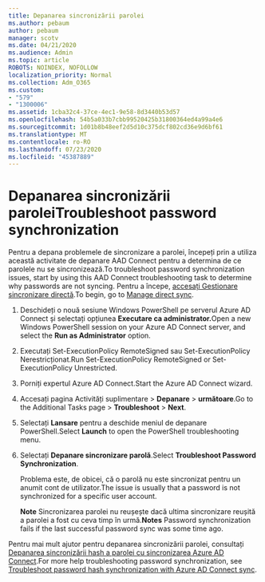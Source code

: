 ```yaml
---
title: Depanarea sincronizării parolei
ms.author: pebaum
author: pebaum
manager: scotv
ms.date: 04/21/2020
ms.audience: Admin
ms.topic: article
ROBOTS: NOINDEX, NOFOLLOW
localization_priority: Normal
ms.collection: Adm_O365
ms.custom:
- "579"
- "1300006"
ms.assetid: 1cba32c4-37ce-4ec1-9e58-8d3440b53d57
ms.openlocfilehash: 54b5a033b7cbb99520425b31800364ed4a99a4e6
ms.sourcegitcommit: 1d01b8b48eef2d5d10c375dcf802cd36e9d6bf61
ms.translationtype: MT
ms.contentlocale: ro-RO
ms.lasthandoff: 07/23/2020
ms.locfileid: "45387889"
---
```

# <a name="troubleshoot-password-synchronization"></a><span data-ttu-id="6ea84-102">Depanarea sincronizării parolei</span><span class="sxs-lookup"><span data-stu-id="6ea84-102">Troubleshoot password synchronization</span></span>

<span data-ttu-id="6ea84-103">Pentru a depana problemele de sincronizare a parolei, începeți prin a utiliza această activitate de depanare AAD Connect pentru a determina de ce parolele nu se sincronizează.</span><span class="sxs-lookup"><span data-stu-id="6ea84-103">To troubleshoot password synchronization issues, start by using this AAD Connect troubleshooting task to determine why passwords are not syncing.</span></span> <span data-ttu-id="6ea84-104">Pentru a începe, [accesați Gestionare sincronizare directă](https://admin.microsoft.com/AdminPortal/Home#/dirsyncmanagement).</span><span class="sxs-lookup"><span data-stu-id="6ea84-104">To begin, go to [Manage direct sync](https://admin.microsoft.com/AdminPortal/Home#/dirsyncmanagement).</span></span>  

1. <span data-ttu-id="6ea84-105">Deschideți o nouă sesiune Windows PowerShell pe serverul Azure AD Connect și selectați opțiunea **Executare ca administrator.**</span><span class="sxs-lookup"><span data-stu-id="6ea84-105">Open a new Windows PowerShell session on your Azure AD Connect server, and select the **Run as Administrator** option.</span></span>

2. <span data-ttu-id="6ea84-106">Executați Set-ExecutionPolicy RemoteSigned sau Set-ExecutionPolicy Nerestricționat.</span><span class="sxs-lookup"><span data-stu-id="6ea84-106">Run Set-ExecutionPolicy RemoteSigned or Set-ExecutionPolicy Unrestricted.</span></span>

3. <span data-ttu-id="6ea84-107">Porniți expertul Azure AD Connect.</span><span class="sxs-lookup"><span data-stu-id="6ea84-107">Start the Azure AD Connect wizard.</span></span>

4. <span data-ttu-id="6ea84-108">Accesați pagina Activități suplimentare > **Depanare**  >  **următoare**.</span><span class="sxs-lookup"><span data-stu-id="6ea84-108">Go to the Additional Tasks page > **Troubleshoot** > **Next**.</span></span>

5. <span data-ttu-id="6ea84-109">Selectați **Lansare** pentru a deschide meniul de depanare PowerShell.</span><span class="sxs-lookup"><span data-stu-id="6ea84-109">Select **Launch** to open the PowerShell troubleshooting menu.</span></span>

6. <span data-ttu-id="6ea84-110">Selectați **Depanare sincronizare parolă**.</span><span class="sxs-lookup"><span data-stu-id="6ea84-110">Select **Troubleshoot Password Synchronization**.</span></span>

    <span data-ttu-id="6ea84-111">Problema este, de obicei, că o parolă nu este sincronizat pentru un anumit cont de utilizator.</span><span class="sxs-lookup"><span data-stu-id="6ea84-111">The issue is usually that a password is not synchronized for a specific user account.</span></span>

    <span data-ttu-id="6ea84-112">**Note** Sincronizarea parolei nu reușește dacă ultima sincronizare reușită a parolei a fost cu ceva timp în urmă.</span><span class="sxs-lookup"><span data-stu-id="6ea84-112">**Notes** Password synchronization fails if the last successful password sync was some time ago.</span></span>

<span data-ttu-id="6ea84-113">Pentru mai mult ajutor pentru depanarea sincronizării parolei, consultați [Depanarea sincronizării hash a parolei cu sincronizarea Azure AD Connect](https://docs.microsoft.com/azure/active-directory/hybrid/tshoot-connect-password-hash-synchronization).</span><span class="sxs-lookup"><span data-stu-id="6ea84-113">For more help troubleshooting password synchronization, see [Troubleshoot password hash synchronization with Azure AD Connect sync](https://docs.microsoft.com/azure/active-directory/hybrid/tshoot-connect-password-hash-synchronization).</span></span>